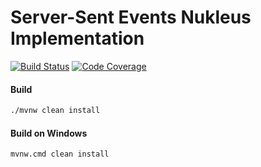 # Server-Sent Events Nukleus Implementation

[![Build Status][build-status-image]][build-status]
[![Code Coverage][code-coverage-image]][code-coverage]

#### Build
```bash
./mvnw clean install
```
#### Build on Windows
```bash
mvnw.cmd clean install
```

[build-status-image]: https://github.com/reaktivity/nukleus-sse.java/workflows/build/badge.svg
[build-status]: https://github.com/reaktivity/nukleus-sse.java/actions
[code-coverage-image]: https://codecov.io/gh/reaktivity/nukleus-sse.java/branch/develop/graph/badge.svg
[code-coverage]: https://codecov.io/gh/reaktivity/nukleus-sse.java
